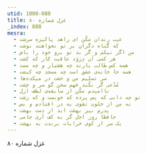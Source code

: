 ```yaml
---
utid: 1000-080
title: غزل شماره ۸۰
_index: 080
mesra:
  - عیب رندان مکُن ای زاهد پاکیزه سرشت
  - که گناه دگران بر تو نخواهند نوشت
  - من اگر نیکم و گر بد تو برو خود را باش
  - هر کسی آن دِرَوَد عاقبت کار که کشت
  - همه کس طالب یارند چه هشیار و چه مست
  - همه جا خانه‌ی عشق است چه مسجد چه کنشت
  - سر تسلیم من و خشت در میکده‌ها
  - مُدّعی گر نکُند فهم سخن گو سر و خِشت
  - ناامیدم مکُن از سابقه‌ی لطف ازل
  - تو چه دانی که پس پرده که خوبست و که زشت
  - نه من از خلوتِ تقوی به در افتادم و بس
  - پدرم نیز بهشت ابد از دست بهشت
  - حافظا روز اجل گر به کف آری جامی
  - یک سر از کوی خرابات برندت به بهشت
---
```

غزل شماره ۸۰
